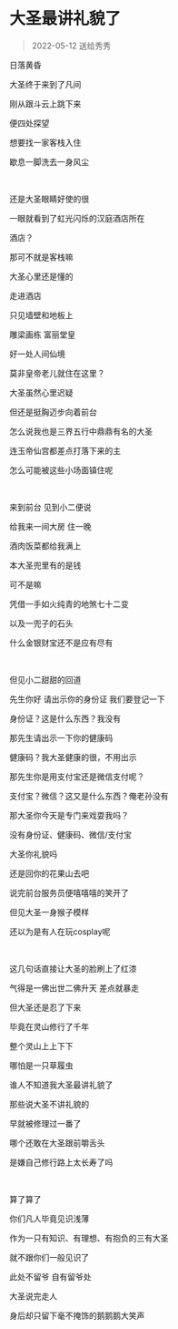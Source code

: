# 大圣最讲礼貌了

> 2022-05-12 送给秀秀

日落黄昏

大圣终于来到了凡间

刚从跟斗云上跳下来

便四处探望

想要找一家客栈入住

歇息一脚洗去一身风尘

<br/>

还是大圣眼睛好使的很

一眼就看到了虹光闪烁的汉庭酒店所在

酒店？

那可不就是客栈嘛

大圣心里还是懂的

走进酒店

只见墙壁和地板上

雕梁画栋 富丽堂皇

好一处人间仙境

莫非皇帝老儿就住在这里？

大圣虽然心里迟疑

但还是挺胸迈步向着前台

怎么说我也是三界五行中鼎鼎有名的大圣

连玉帝仙宫都差点打落下来的主

怎么可能被这些小场面镇住呢

<br/>

来到前台 见到小二便说

给我来一间大房 住一晚

酒肉饭菜都给我满上

本大圣兜里有的是钱

可不是嘛 

凭借一手如火纯青的地煞七十二变

以及一兜子的石头

什么金银财宝还不是应有尽有

<br/>

但见小二甜甜的回道

先生你好 请出示你的身份证 我们要登记一下

身份证？这是什么东西？我没有

那先生请出示一下你的健康码

健康码？我大圣健康的很，不用出示

那先生你是用支付宝还是微信支付呢？

支付宝？微信？这又是什么东西？俺老孙没有

那大圣你今天是专门来戏耍我吗？

没有身份证、健康码、微信/支付宝

大圣你礼貌吗

还是回你的花果山去吧

说完前台服务员便嘻嘻嘻的笑开了

但见大圣一身猴子模样

还以为是有人在玩cosplay呢

<br/>

这几句话直接让大圣的脸刷上了红漆

气得是一佛出世二佛升天 差点就暴走

但大圣还是忍了下来

毕竟在灵山修行了千年

整个灵山上上下下

哪怕是一只草履虫

谁人不知道我大圣最讲礼貌了

那些说大圣不讲礼貌的

早就被修理过一番了

哪个还敢在大圣跟前嚼舌头

是嫌自己修行路上太长寿了吗

<br/>

算了算了 

你们凡人毕竟见识浅薄

作为一只有知识、有理想、有抱负的三有大圣

就不跟你们一般见识了

此处不留爷 自有留爷处

大圣说完走人

身后却只留下毫不掩饰的鹅鹅鹅大笑声

